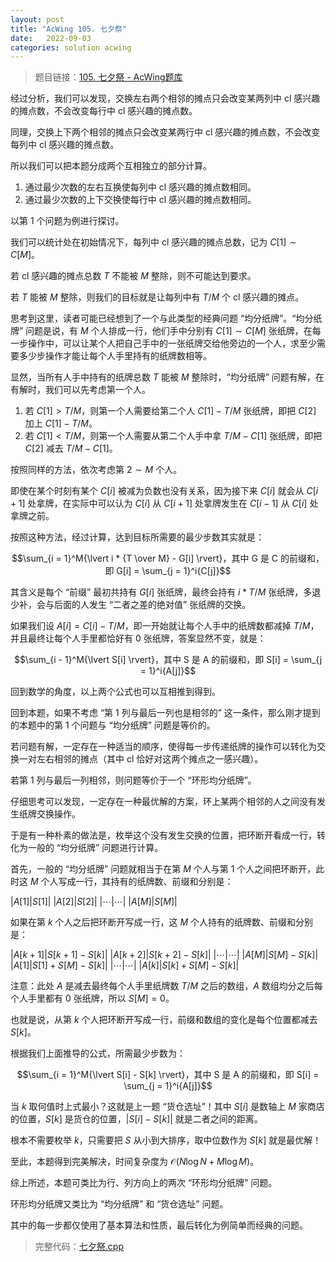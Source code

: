```yaml
---
layout: post
title: "AcWing 105. 七夕祭"
date:   2022-09-03
categories: solution acwing
---
```


> 题目链接：<a href="https://www.acwing.com/problem/content/107/" target="_blank">105. 七夕祭 - AcWing题库</a>

经过分析，我们可以发现，交换左右两个相邻的摊点只会改变某两列中 cl 感兴趣的摊点数，不会改变每行中 cl 感兴趣的摊点数。

同理，交换上下两个相邻的摊点只会改变某两行中 cl 感兴趣的摊点数，不会改变每列中 cl 感兴趣的摊点数。

所以我们可以把本题分成两个互相独立的部分计算。

1. 通过最少次数的左右互换使每列中 cl 感兴趣的摊点数相同。
2. 通过最少次数的上下交换使每行中 cl 感兴趣的摊点数相同。

以第 1 个问题为例进行探讨。

我们可以统计处在初始情况下，每列中 cl 感兴趣的摊点总数，记为 $C[1] \sim C[M]$。

若 cl 感兴趣的摊点总数 $T$ 不能被 $M$ 整除，则不可能达到要求。

若 $T$ 能被 $M$ 整除，则我们的目标就是让每列中有 $T/M$ 个 cl 感兴趣的摊点。

思考到这里，读者可能已经想到了一个与此类型的经典问题 “均分纸牌”。“均分纸牌” 问题是说，有 $M$ 个人排成一行，他们手中分别有 $C[1] \sim C[M]$ 张纸牌，在每一步操作中，可以让某个人把自己手中的一张纸牌交给他旁边的一个人，求至少需要多少步操作才能让每个人手里持有的纸牌数相等。

显然，当所有人手中持有的纸牌总数 $T$ 能被 $M$ 整除时，“均分纸牌” 问题有解，在有解时，我们可以先考虑第一个人。

1. 若 $C[1] > T / M$，则第一个人需要给第二个人 $C[1] - T / M$ 张纸牌，即把 $C[2]$ 加上 $C[1] - T / M$。
2. 若 $C[1] < T / M$，则第一个人需要从第二个人手中拿 $T / M - C[1]$ 张纸牌，即把 $C[2]$ 减去 $T / M - C[1]$。

按照同样的方法，依次考虑第 $2 \sim M$ 个人。

即使在某个时刻有某个 $C[i]$ 被减为负数也没有关系，因为接下来 $C[i]$ 就会从 $C[i + 1]$ 处拿牌，在实际中可以认为 $C[i]$ 从 $C[i + 1]$ 处拿牌发生在 $C[i - 1]$ 从 $C[i]$ 处拿牌之前。

按照这种方法，经过计算，达到目标所需要的最少步数其实就是：

$$\sum_{i = 1}^M{\lvert i * {T \over M} - G[i] \rvert}，其中 G 是 C 的前缀和，即 G[i] = \sum_{j = 1}^i{C[j]}$$

其含义是每个 “前缀” 最初共持有 $G[i]$ 张纸牌，最终会持有 $i * T / M$ 张纸牌，多退少补，会与后面的人发生 “二者之差的绝对值” 张纸牌的交换。

如果我们设 $A[i] = C[i] - T / M$，即一开始就让每个人手中的纸牌数都减掉 $T / M$，并且最终让每个人手里都恰好有 $0$ 张纸牌，答案显然不变，就是：

$$\sum_{i - 1}^M{\lvert S[i] \rvert}，其中 S 是 A 的前缀和，即 S[i] = \sum_{j = 1}^i{A[j]}$$

回到数学的角度，以上两个公式也可以互相推到得到。

回到本题，如果不考虑 “第 1 列与最后一列也是相邻的” 这一条件，那么刚才提到的本题中的第 1 个问题与 “均分纸牌” 问题是等价的。

若问题有解，一定存在一种适当的顺序，使得每一步传递纸牌的操作可以转化为交换一对左右相邻的摊点（其中 cl 恰好对这两个摊点之一感兴趣）。

若第 $1$ 列与最后一列相邻，则问题等价于一个 “环形均分纸牌”。

仔细思考可以发现，一定存在一种最优解的方案，环上某两个相邻的人之间没有发生纸牌交换操作。

于是有一种朴素的做法是，枚举这个没有发生交换的位置，把环断开看成一行，转化为一般的 “均分纸牌” 问题进行计算。

首先，一般的 “均分纸牌” 问题就相当于在第 $M$ 个人与第 $1$ 个人之间把环断开，此时这 $M$ 个人写成一行，其持有的纸牌数、前缀和分别是：

|$A[1]$|$S[1]$|
|$A[2]$|$S[2]$|
|$\cdots$|$\cdots$|
|$A[M]$|$S[M]$|

如果在第 $k$ 个人之后把环断开写成一行，这 $M$ 个人持有的纸牌数、前缀和分别是：

|$A[k + 1]$|$S[k + 1] - S[k]$|
|$A[k + 2]$|$S[k + 2] - S[k]$|
|$\cdots$|$\cdots$|
|$A[M]$|$S[M] - S[k]$|
|$A[1]$|$S[1] + S[M] - S[k]$|
|$\cdots$|$\cdots$|
|$A[k]$|$S[k] + S[M] - S[k]$|

注意：此处 $A$ 是减去最终每个人手里纸牌数 $T / M$ 之后的数组，$A$ 数组均分之后每个人手里都有 $0$ 张纸牌，所以 $S[M] = 0$。

也就是说，从第 $k$ 个人把环断开写成一行，前缀和数组的变化是每个位置都减去 $S[k]$。

根据我们上面推导的公式，所需最少步数为：

$$\sum_{i = 1}^M{\lvert S[i] - S[k] \rvert}，其中 S 是 A 的前缀和，即 S[i] = \sum_{j = 1}^i{A[j]}$$

当 $k$ 取何值时上式最小？这就是上一题 “货仓选址”！其中 $S[i]$ 是数轴上 $M$ 家商店的位置，$S[k]$ 是货仓的位置，$\lvert S[i] - S[k] \rvert$ 就是二者之间的距离。

根本不需要枚举 $k$，只需要把 $S$ 从小到大排序，取中位数作为 $S[k]$ 就是最优解！

至此，本题得到完美解决，时间复杂度为 $\mathcal{O}(N \log{N} + M \log{M})$。

综上所述，本题可类比为行、列方向上的两次 “环形均分纸牌” 问题。

环形均分纸牌又类比为 “均分纸牌” 和 “货仓选址” 问题。

其中的每一步都仅使用了基本算法和性质，最后转化为例简单而经典的问题。

> 完整代码：<a href="https://gitee.com/lyccrius/oi/blob/master/AcWing/105/七夕祭.cpp" target="_blank">七夕祭.cpp</a>